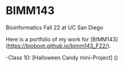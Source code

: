 # BIMM143
Bioinformatics Fall 22 at UC San Diego

Here is a portfolio of my work for [BIMM143] (https://bioboot.github.io/bimm143_F22/).

-Class 10:  [Halloween Candy mini-Project] ()
